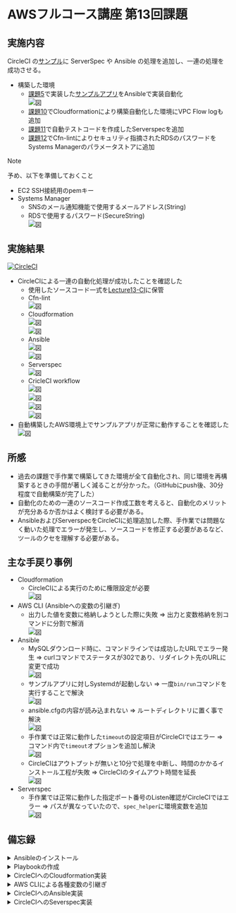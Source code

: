 # AWSフルコース講座 第13回課題

## 実施内容

CircleCI の[サンプル](https://github.com/MasatoshiMizumoto/raisetech_documents/tree/main/aws/samples/circleci)に ServerSpec や Ansible の処理を追加し、一連の処理を成功させる。  
- 構築した環境
  - [課題5](lecture05.md)で実装した[サンプルアプリ](https://github.com/yuta-ushijima/raisetech-live8-sample-app.git)をAnsibleで実装自動化  
    ![図](images_lec13/13-1-1_overview_lect13.jpg)  
  - [課題10](lecture10.md)でCloudformationにより構築自動化した環境にVPC Flow logも追加  
  - [課題11](lecture11.md)で自動テストコードを作成したServerspecを追加  
  - [課題12](lecture12.md)でCfn-lintによりセキュリティ指摘されたRDSのパスワードをSystems Managerのパラメータストアに追加  

> [!NOTE]  
> 予め、以下を準備しておくこと
> - EC2 SSH接続用のpemキー  
> - Systems Manager
>   - SNSのメール通知機能で使用するメールアドレス\(String\)  
>   - RDSで使用するパスワード\(SecureString\)  
      ![図](images_lec13/11-3-20_cfn_ssm_created.PNG)  

## 実施結果

[![CircleCI](https://dl.circleci.com/status-badge/img/gh/SUZUKI-Takayuki-0404/Lecture13-CI/tree/main.svg?style=svg)](https://dl.circleci.com/status-badge/redirect/gh/SUZUKI-Takayuki-0404/Lecture13-CI/tree/main)  

- CircleCIによる一連の自動化処理が成功したことを確認した  
  - 使用したソースコード一式を[Lecture13-CI](https://github.com/SUZUKI-Takayuki-0404/Lecture13-CI)に保管  
  - Cfn-lint  
    ![図](images_lec13/11-3-21_cfn_lint_success.PNG)  
  - Cloudformation  
    ![図](images_lec13/11-3-23_integration-test_cfn.PNG)  
    ![図](images_lec13/11-3-24_integration-test_cfn-ok.PNG)  
  - Ansible  
    ![図](images_lec13/11-5-33_integration-test_ans-start.PNG)  
    ![図](images_lec13/11-5-28_ans_execution_ok.PNG)  
  - Serverspec  
    ![図](images_lec13/11-6-26_spec_ok.PNG)  
  - CricleCI workflow  
    ![図](images_lec13/12-1-1_integration-test_start.PNG)  
    ![図](images_lec13/12-1-2_integration-test_cfn-start.PNG)  
    ![図](images_lec13/12-1-3_integration-test_vars.PNG)  
    ![図](images_lec13/12-1-4_all_complete.PNG)  
- 自動構築したAWS環境上でサンプルアプリが正常に動作することを確認した  
    ![図](images_lec13/11-5-32_app_ok.PNG)  

## 所感

- 過去の課題で手作業で構築してきた環境が全て自動化され、同じ環境を再構築するときの手間が著しく減ることが分かった。（GitHubにpush後、30分程度で自動構築が完了した）  
- 自動化のための一連のソースコード作成工数を考えると、自動化のメリットが充分あるか否かはよく検討する必要がある。
- AnsibleおよびServerspecをCircleCIに処理追加した際、手作業では問題なく動いた処理でエラーが発生し、ソースコードを修正する必要があるなど、ツールのクセを理解する必要がある。

## 主な手戻り事例
 
- Cloudformation
  - CircleCIによる実行のために権限設定が必要  
    ![図](images_lec13/11-3-22_IAM_permission_list.PNG)  
- AWS CLI \(Ansibleへの変数の引継ぎ\)  
  - 出力した値を変数に格納しようとした際に失敗 ⇒ 出力と変数格納を別コマンドに分割で解消  
    ![図](images_lec13/11-4-9_aws_rds_id_ok.PNG)  
- Ansible  
  - MySQLダウンロード時に、コマンドラインでは成功したURLでエラー発生 ⇒ curlコマンドでステータスが302であり、リダイレクト先のURLに変更で成功  
    ![図](images_lec13/2-1-1_mysql_download-url-err1.PNG)  
  - サンプルアプリに対しSystemdが起動しない ⇒ 一度`bin/run`コマンドを実行することで解決  
    ![図](images_lec13/7-4-2_systemd_start_after-bindev2.PNG)  
  - ansible.cfgの内容が読み込まれない ⇒ ルートディレクトリに置く事で解決  
    ![図](images_lec13/11-5-17_ansible_timeout_cfg-out-of_ansible-folder.PNG)  
  - 手作業では正常に動作した`timeout`の設定項目がCircleCIではエラー ⇒ コマンド内で`timeout`オプションを追加し解決  
    ![図](images_lec13/11-5-21_ans_install_timeout-update.PNG)  
  - CircleCIはアウトプットが無いと10分で処理を中断し、時間のかかるインストール工程が失敗 ⇒ CircleCIのタイムアウト時間を延長  
    ![図](images_lec13/11-5-33_integration-test_ans_fail_timeout.PNG)  
- Serverspec  
  - 手作業では正常に動作した指定ポート番号のListen確認がCircleCIではエラー ⇒ パスが異なっていたので、`spec_helper`に環境変数を追加  
    ![図](images_lec13/11-6-25_spec_set_path_ok.PNG)  

## 備忘録

<details>
<summary>Ansibleのインストール</summary>

- Ansibleのインストール (`Ubuntu 22.04 LTS`向け)
  - インストール準備とインストール
    ```
    sudo apt-get update
    ```
    ![図](images_lec13/0-1_sudo_apt-get_update.PNG)  
    ```
    sudo apt-get install software-properties-common
    ```
    ![図](images_lec13/0-2_sudo_apt-get_install_software-properties-common.PNG)  
    ```
    sudo apt-add-repository --yes --update ppa:ansible/ansible
    ```
    ![図](images_lec13/0-3_sudo_apt-add-repository_--yes_--update_ppa_ansible_ansible.PNG)  
    ```
    sudo apt-get install ansible
    ```
    ![図](images_lec13/0-4_sudo_apt-get_install_ansible.PNG)  
    ```
    ansible --version
    ```
    ![図](images_lec13/0-5_ansible_--version.PNG)  

- Ansibleによる環境構築準備  
  - 階層構造  
    ![図](images_lec13/2-0-2_ansible_folder_tree.PNG)  
  
  - Playbookの作成 `site.yml`  
    ![図](images_lec13/1-1_ansible_site_yml.PNG)  
  
  - Role
    - yum update (`sudo yum update`に相当)  
      ![図](images_lec13/1-2_ansible_roles_yum-update_tasks_main_yml.PNG)  
    - Rolesの階層は以下コマンドで作成可(ansible ディレクトリで実行)
      ```
      ansible-galaxy init roles/<Rile名>
      ```
      ![図](images_lec13/2-0-1_ansible-galaxy_init_roles_mysqlPNG.PNG)  
  
  - Inventoryの作成
    - ターゲットノード(EC2)のIPアドレスとユーザー名を定義⇒ドライランでエラー発生  
      ![図](images_lec13/1-3_ansible_inventories_host-err1.PNG)  
    - ポート番号を追加で定義⇒ドライランでエラー発生  
      ![図](images_lec13/1-3_ansible_inventories_host-err2.PNG)  
    - SSH接続用のpemキーのパスを追加⇒OK  
      ![図](images_lec13/1-3_ansible_inventories_host-ok.PNG)  
  
  - Ansible.cfgの作成
    - Inventoryファイルのパスを追加し、`ansible-playbook`コマンド時のオプション追記を省略  
      ![図](images_lec13/1-4_ansible_cfg_inventory_path.PNG)  
    - EC2初回SSH接続時のfingerprintダイアログを発生させないため、`host_key_checking=False`の設定を追加  
      ![図](images_lec13/1-3-1_ansible_inventories_host_key_check_false.PNG)  

</details>
<details>
<summary>Playbookの作成</summary>

- Playbookの作成(Role別)
  - MySQL
    - MySQLのRepositoryをEC2に追加する際、コマンドラインで使ったダウンロード元URLでエラー（コマンドライン入力時は成功）
    - EC2に直接追加せず、EC2の一時ファイル保管ディレクトリに一度ダウンロードを試行しても、403エラー出力（ブラウザにURL直接入力時は成功）
    - curlコマンドでURLを確認するとリダイレクトされている事が判明（ステータスコード302）  
      ![図](images_lec13/2-1-1_mysql_download-url-err1.PNG)
      ![図](images_lec13/2-1-1_mysql_download-url-err2.PNG)  
    - リダイレクト先のURLに変更で成功  
      ![図](images_lec13/2-1-1_mysql_download-url-ok.PNG)  
    - Mysql-community-serverパッケージは、実際にMySQLのRepositoryをダウンロードしないと実行できず、ドライランではエラーとなるため、`ignore_errors`設定を追加(動作確認後に削除)  
      ![図](images_lec13/2-2_mysql-community-server_ignore_errors.PNG)  
  
  - git  
    ![図](images_lec13/3-3_yum_git.PNG)  
  
  - anyenv  
    - 個別のroleフォルダの内容を一括作成  
      ![図](images_lec13/3-3-0_anyenv_ansible-galaxy_init_roles_anyenv.PNG)  
    - `shell`モジュールや`command`モジュールは以下設定を追加
      - 実行するとchangedが返されるので、`changed_when: no`を設定
      - 冪等性の理由から再実行されないよう条件を追加  
        ![図](images_lec13/3-3-1_anyenv_when_changed_no.PNG)  
      - ansibleの初回実行時は`anyenv -v`コマンドは失敗するが、以降は成功するので、失敗時のみ各処理を実行させる  
        ![図](images_lec13/3-3-1_anyenv_ansible-playbook_failed1.PNG)  
    - `anyenv install -init`コマンド実行時に`y/N`回答ダイアログが出るので、`yes`コマンドで対応  
      ![図](images_lec13/3-3-2_anyenv_install_init_yes_answer.PNG)  
      ![図](images_lec13/3-3-2_anyenv_install_init_yes.PNG)  
    - `anyenv install rbenv`コマンドはフルパス指定にしないとコマンドが認識されない  
      ![図](images_lec13/3-3-1_anyenv_fullpath.PNG)  
    - `rbenv install 3.2.3`コマンドは`install`コマンドが認識されない(PATH変数追加でもNG)ため、環境設定をロードするコマンドと合わせて実行
      - フルパス記述していない場合は`command not found`のメッセージ  
        ![図](images_lec13/3-3-2_anyenv_rb_nod_install_failled1.PNG)  
      - フルパス記述しても、`no such command 'install'`のメッセージ  
        ![図](images_lec13/3-3-2_anyenv_rb_nod_install_fullpath.PNG)  
        ![図](images_lec13/3-3-2_anyenv_rb_nod_install_failled2.PNG)  
      - `rbenv install`コマンドの前に環境設定を読み込ませるコマンドを追加することで成功  
        ![図](images_lec13/3-3-3_anyenv_rb_nod_install_ok.PNG)  

  - rails & bundler & yarn
    - Bundlerはデフォルト状態のバージョンが異なるので`gem update --system`コマンドで指定バージョンに変更  
      ![図](images_lec13/4-1-1_bundler_-v_default-version.PNG)  
    - Railsはインストール時にdocumentが無い旨のエラーが出るので、`--no-document`オプションを追加  
      ![図](images_lec13/4-2-1_rails_install_fail1.PNG)  
      ![図](images_lec13/4-2-1_rails_install_ok_with_--no-document.PNG)  
    - Yarnはインストール後、`nodenv rehash`コマンド実行により`yarn`コマンドが使えるようになるので、これをPATH変数に追加  
      ![図](images_lec13/4-3-1_yarn_command_fail.PNG)  
      ![図](images_lec13/4-3-1_yarn_ls_yarn_exists.PNG)  
      ![図](images_lec13/4-3-1_yarn_add_PATH.PNG)  

  - ImageMagick
    - epelのインストール時に'y/N'ダイアログが出るので、'yes'コマンドで対応  
      ![図](images_lec13/5-1-1_ImageMagick_install-epel_yn-diarog.PNG)  
    - 'epel-release'等のパッケージインストールはrootユーザー必須  
      ![図](images_lec13/5-1-1_ImageMagick_install-epel-release-and-others_failed_not-root.PNG)  
    - 'remi-release-7'および'ImageMagick7'のインストール時は`sudo`コマンド必須  
      ![図](images_lec13/5-1-1_ImageMagick_install-remi_failed_sudo-not-found.PNG)  

  - raisetech-live8-sample-app
    - 課題5で作成したサンプルアプリを作動させたEC2インスタンスのファイルをテンプレート（拡張子j2）に使用  
      - EC2インスタンスからローカルにコピー
        ```
        scp -i (使用するpemキー、パス含む) ec2-user@XXX.XXX.XXX.XXX:/home/ec2-user/(コピー元ファイル)  /home/AAAA/(転送先ディレクトリ)
        ```
        ![図](images_lec13/6-1-1_scp_template.PNG)  
        ![図](images_lec13/6-1-2_scp_config_template2.PNG)
        ![図](images_lec13/6-1-3_extension_j2.PNG)
          
    - `/config/database.yml`は変更箇所/内容が多いのでテンプレートとして使用  
      - templateモジュール使用時に`remote_src`オプションを追加するよう書かれたエラーが表示されたので追加  
      ![図](images_lec13/6-2-1_template_failed-remote_src.PNG)  
      ![図](images_lec13/6-2-2_template_ok.PNG)  
    - `bin/setup`コマンドの実行が途中で止まってしまう
      - `timeout`設定をしておかないとansibleの実行が自動で止まらない  
        ![図](images_lec13/6-3-1_sampleapp_binsetup_failed-timeout.PNG)  
      - 途中で進まなくなったインスタンスを手動でコマンド実行すると、特定のgemパッケージのインストールが終わっていない
        ![図](images_lec13/6-3-2_sampleapp_binsetup_error-unfinished_gems1.PNG)  
        ![図](images_lec13/6-3-3_sampleapp_binsetup_error-unfinished_gems2.PNG)  
        ![図](images_lec13/6-3-4_sampleapp_binsetup_error-unfinished_gems3.PNG)  
      - コマンド実行時に追加インストールされているgemパッケージ  
        ![図](images_lec13/6-3-5_sampleapp_unfinished_gems.PNG)  
      - 途中でインストールが止まってしまうgemパッケージを個別インストールしたうえで`bin/setup`コマンドを実行することで解決  
        ![図](images_lec13/6-3-6_sampleapp_binsetup_ok.PNG)  
    - `yarn`のインストールコマンドも実行したが、試しに手作業で`bin/dev`実行するとエラー  
      ![図](images_lec13/6-4-1_sampleapp_bindev_failed-yarn.PNG)
      - `raisetech-live8-sample-app`ディレクトリ上で`yarn`のインストールコマンド実行  
        ![図](images_lec13/6-4-2_sampleapp_bindev_yarn_ok.PNG)
    - 以上までのインストールが完了したアプリで`bin/dev`コマンドを実行すると、正常に作動
      ![図](images_lec13/6-5-1_bindev_ok.PNG)

  - systemd
    - `puma.service.sample`を`/etc/systemd/system/puma.service`としてコピー  
    - systemdがインスタンス起動時に自動起動されるよう設定(今時点では起動不要なのでstoppedに設定)  
      ![図](images_lec13/7-1-1_systemd_setup.PNG)  
    - 起動エラー処置  
      - 上記だけだとSystemd起動エラー発生  
        ![図](images_lec13/7-2-1_systemd_start-failed1.PNG)  
        ![図](images_lec13/7-2-2_systemd_start-failed2.PNG)  
        ![図](images_lec13/7-2-3_systemd-start-failed_journalctrl_-xe.PNG)  
      - ChatGPTによる検討もしたが結局手詰まり  
        ![図](images_lec13/7-3-1_systemd_start_chatGPT1.PNG)  
        ![図](images_lec13/7-3-2_systemd_start_chatGPT2.PNG)  
        ![図](images_lec13/7-3-3_systemd-start-failed_journalctrl_-xe_puma.PNG)  
      - `bin/dev`コマンドを一度実行するとエラー発生しなくなることが判明  
        ![図](images_lec13/7-4-1_systemd-start_after-bindev.PNG)  
        ![図](images_lec13/7-4-2_systemd_start_after-bindev2.PNG)  
      - `bin/dev`コマンド内で呼び出しているgemパッケージをインストールしても変化なし  
        ![図](images_lec13/7-4-3_systemd_inside-bindev.PNG)  
      - 試行錯誤の結果、`bin/dev`コマンドを一度実行するとエラーは解消するが、正常処理の範囲内では実行を止められないので、タイムアウトさせて終了させるが、サンプルアプリケーションが起動したままになってしまうので、インスタンスを再起動  
        ![図](images_lec13/7-4-4_systemd_bindev-with-timeout.PNG)  
        ![図](images_lec13/7-4-5_systemd_reboot-instance.PNG)  

  - Nginx
    - `/etc/nginx/conf.d/app.conf`はファイル自体無いので課題5で作成したものをテンプレートして使用  
      ![図](images_lec13/8-1-1_scp_nginx_app-conf_template.PNG)  
    - テンプレートファイルから`app.conf`作成にはroot権限を要求されるので追加  
      ![図](images_lec13/8-2-1_nginx_appconf_failed-not-writable.PNG)  
      ![図](images_lec13/8-2-2_nginx_appconf_ok.PNG)  
    - `nginx.conf`の実行ユーザーを`replace`モジュールで変更  
    - Nginxがインスタンス起動時に自動起動されるよう設定(今時点では起動不要なのでstoppedに設定)  
      ![図](images_lec13/8-3-1_nginx_setup.PNG)  

  - S3 storage  
    - `/config/environments/development.rb`の一部内容を書き換え  
      ![図](images_lec13/9-1-1_scp_development-rb_template.PNG)  
      - 以下はロードバランサ経由でアクセスした際のエラー防止策であり画像保存先をS3に変更する目的ではないが、併せて設定しておく  
        ![図](images_lec13/9-1-2_storage-replace-devlopment.PNG)  
    - `config/storage/yml`の一部内容を書き換え  
      ![図](images_lec13/9-2-1_scp_config_strage_template.PNG)  
      - ansible.builtin.replaceモジュールで文字列置換に予期せぬエラー発生  
        ![図](images_lec13/9-2-2_storage_replace_failed.PNG)  
      - 変換対象の文字列から`['を除外すると成功  
        ![図](images_lec13/9-2-3_storage_replace_failed2.PNG)  
        ![図](images_lec13/9-2-4_storage_replace_ok.PNG)  

  - 全体テスト  
    - `yum`の最新化で当初は出なかったエラーが発生  
      ![図](images_lec13/10-1-1_overall_test_yum_error.PNG)  
      - chatGPTにソースコードとエラーコードを分析させて対策追加  
        ![図](images_lec13/10-1-2_overall_test_yum_error_countermeasure.PNG)  
        ![図](images_lec13/10-1-3_overall_test_yum_error_countermeasure2.PNG)  

</details>
<details>
<summary>CircleCIへのCloudformation実装</summary>

- CircleCIへのCloudformation実装
  - CircleCI
    - CircleCIの適用先となるGitHubリポジトリを新規作成  
      ![図](images_lec13/11-1-1_create_new_repo.PNG)  
    - ローカルにクローンし、`.gitignore`作成およびテンプレートファイル保管してmainブランチにpush  
      ![図](images_lec13/11-1-2_create_new_repo.PNG)  
      ![図](images_lec13/11-1-3_create_files.PNG)  
      ![図](images_lec13/11-1-4_merge_1st_branch.PNG)  
      ![図](images_lec13/11-1-5_create_files2.PNG)  
    - CircleCI上で新規ブランチに`say-hello-workflow`を作成し、リネーム後にローカルへ`git fetch`  
      ![図](images_lec13/11-2-1_select_new_project.PNG)  
      ![図](images_lec13/11-2-2_starter_pipeline_new_branch.PNG)  
      ![図](images_lec13/11-2-3_starter_pipeline_new_branch2.PNG)  
      ![図](images_lec13/11-2-4_rename_branch.PNG)  
      ![図](images_lec13/11-2-5_rename_branch2.PNG)  
  - Cloudformation  
    - CloudformationおよびAWS CLIのorbsを`config.yml`に追加  
      ![図](images_lec13/11-3-1_orbs_add_aws-cloudformation_aws-cli.PNG)  
    - 権限不足でエラーが出るので専用のIAMユーザーを作成し権限を追加＆CircleCIの環境変数にアクセスキーとリージョン情報を登録  
      ![図](images_lec13/11-3-2_cfn_vpc_failed.PNG)  
      ![図](images_lec13/11-3-3_cfn_IAM_CircleCI2.PNG)  
      ![図](images_lec13/11-3-4_cfn_IAM_CircleCI4.PNG)  
      ![図](images_lec13/11-3-5_cfn_vpc_failed3_cfn_access-denied-IAM.PNG)  
      ![図](images_lec13/11-3-6_cfn_IAM_REGION.PNG)  
      ![図](images_lec13/11-3-7_cfn_IAM_key.PNG)  
      ![図](images_lec13/11-3-8_cfn_IAM_key_PASS.PNG)  
      ![図](images_lec13/11-3-9_cfn_IAM_key_ID.PNG)  
      ![図](images_lec13/11-3-10_cfn_ENV-VALs.PNG)  
    - CircleCI未承認のorbsを使うには設定変更が必要  
      ![図](images_lec13/11-3-11_cfn_vpc_failed2_uncertified_orbs.PNG)  
      ![図](images_lec13/11-3-12_cfn_vpc_failed2_uncertified_orbs2.PNG)  
      ![図](images_lec13/11-3-13_cfn_vpc_failed2_uncertified_orbs3.PNG)  
    - CloudFormationのへのアクセス権限も必要  
      ![図](images_lec13/11-3-14_cfn_vpc_failed3_cfn_access-denied.PNG)  
      ![図](images_lec13/11-3-15_cfn_vpc_failed3_cfn_access-added.PNG)  
      ![図](images_lec13/11-3-16_cfn_vpc_ok_cfn_access-added.PNG)  
    - IAMの権限設定\(最終的な状態\)  
      ![図](images_lec13/11-3-22_IAM_permission_list.PNG)  
    - IAMの設定変更\(今回はロールの作成\)を行っているテンプレートファイルには追加の設定項目`CAPABILITY_NAMED_IAM`が必要  
      ![図](images_lec13/11-3-17_cfn_error_CAPABILITY_NAMED_IAM.PNG)  
      ![図](images_lec13/11-3-18_cfn_error_CAPABILITY_NAMED_IAM2.PNG)  
    - 参考：CircleCIのエラーメッセージの詳細説明機能もエラー確認に有益  
      ![図](images_lec13/11-3-19_cfn_error_intelligent_summarize_failure_on.PNG)  
    - Systems Managerにテンプレートファイルへのハードコーディングを避けたい情報を登録  
      - Amazon SNS向けメールアドレス
      - RDS向けパスワード(SecureString対応)
        - 補足：今回はパスワードローテーションを使用しない、使用料無料の理由から、Secrets ManagerではなくSystems Managerを使用  
          ![図](images_lec13/11-3-20_cfn_ssm_created.PNG)  
    - AWS SNSのサブスクリプションの登録確認メール受信 ⇒ Confirmすれば設定完了  
      ![図](images_lec13/11-3-23_integration-test_cfn_sns.PNG)  
    - [第12回課題](lecture12.md)で使用したcfn-lintによるセキュリティチェックもパスしていることを確認  
      ![図](images_lec13/11-3-21_cfn_lint_success.PNG)  
    - 一連のスタック作成が完了  
      ![図](images_lec13/11-3-24_integration-test_cfn_complete.PNG)  

</details>
<details>
<summary>AWS CLIによる各種変数の引継ぎ</summary>

- AWS CLIによるCloudFormationで構築したリソースからAnsibleへの各種変数の引継ぎ  
  - AWS CLI
    - ローカルからAWS各リソースにアクセスできるようアクセス権を設定  
      ```
      aws configure
      ```
      ![図](images_lec13/11-4-1_CLI_setup.PNG)
  - 変数取得
    - ローカルからCLIを使い、Cloudformationで構築したリソースから以下情報を取得するため、必要なコマンドを検討
      - EC2 Public IP Address
      - RDS Master User Name
      - RDS Master Usr Password
      - RDS Endpoint
      - ALB DNS Name
      - S3 Bucket Name
  - EC2
    - Public IPはスタック名から直接取得できないので、インスタンスIDを取得し、これを引数にして取得  
      ![図](images_lec13/11-4-2_aws_instanceid_publicip.PNG)  
      ![図](images_lec13/11-4-3_cli_ec2_describe-instances_filter_name_query_PublicIP.PNG)  
  - RDS
    - Endpoint・Userはスタック名から直接取得できないので、DBインスタンスIDを取得し、これを引数にして取得  
      ![図](images_lec13/11-4-4_cli_rds_describe-instance_query_user.PNG)  
      ![図](images_lec13/11-4-5_cli_rds_describe-instance_query_address.PNG)  
      ![図](images_lec13/11-4-6_aws_rds_resourceid_endpoint.PNG)  
    - CircleCI実行時はインスタンスIDが変数に格納されないエラーが発生。AWS CLIを手動実行時は発生しない  
      ![図](images_lec13/11-4-7_aws_rds_id_error2.PNG)  
    - 変数代入時にエラーが発生しており、出力と代入とで行を分けることで回避  
      ![図](images_lec13/11-4-8_aws_rds_id_error2-output-check1.PNG)  
      ![図](images_lec13/11-4-9_aws_rds_id_ok.PNG)  
  - ALB
    - DNS Nameはスタック名から直接取得できないので、DNS ARNを取得し、これを引数にして取得を取得  
      ![図](images_lec13/11-4-10_cli_enbv2_describe-lbs_query_LBName.PNG)  
      ![図](images_lec13/11-4-11_aws_alb_arn_dns.PNG)  
  - Systems Manager
    - RDSのPassを取得  
      ![図](images_lec13/11-4-12_cli_ssm_get-parameter_pass.PNG)  
  - S3
    - BucketNameを取得  
      ![図](images_lec13/11-4-13_cli_cloudforomation_describe-stacks-resource_s3_query.PNG)  
  - 各変数をシェルスクリプトへ出力  
    ```
    echo expourt 変数名=$(変数取得コマンド) >> シェルスクリプトファイル名
    ```

</details>
<details>
<summary>CircleCIへのAnsible実装</summary>

- CircleCIへのAnsible実装
  - Ansible
    - orbs追加  
      ![図](images_lec13/11-5-1_ans_orbs.PNG)  
    - ローカルで作成し動作確認済みのansible各種ファイルをコピー  
      ![図](images_lec13/11-5-2_ans_cp_ansible_directory.PNG)  
  - 変数引継ぎ
    - ジョブ内の別ステップ間で、`persist_to_workspace`で保存した変数を`attach_workspace`で引継ぎ  
      ![図](images_lec13/11-5-3_ans_perrsist-to_attach_on_ci.PNG)  
    - `env_vars.sh`に保管した変数を`ansible/inventories/host.yml`および`ansible/site.yml`に置換コマンドで反映  
      ![図](images_lec13/11-5-4_sns_env-vars_input-ok.PNG)  
  - Fingerprintの登録  
    ![図](images_lec13/11-5-6_ans_ssh_key_created.PNG)  
    ![図](images_lec13/11-5-7_ans_ssh_key_fingerprin_created.PNG)  
    - フィンガープリントを直接貼らずに環境変数にしてみたが、CircleCIのansibleフィンガープリントを読み取らないため直接入力に変更  
      ![図](images_lec13/11-5-8_ans_fingerprint_env_failed.PNG)  
      ![図](images_lec13/11-5-9_ans_fingerprint_env_failed2.PNG)  
  - インベントリーファイルの読み込みエラー
    - インベントリーファイルの指示なし  
      ![図](images_lec13/11-5-10_ans_inventory_failed_without_playbook-options.PNG)  
    - オプション設定を`inventory-parameters`で指定したがインベントリーファイルを読み取れないエラー  
      ![図](images_lec13/11-5-11_ans_inventory_failed_with_inventory-parameters.PNG)  
    - `playbook-options`でIPアドレスを引数にしたところ、結果PASSだがインベントリーファイル読み取れず  
      ![図](images_lec13/11-5-11_ans_inventory_failed_with_playbook-options.PNG)  
  - インスタンス接続エラー  
    - `playbook-options`でインベントリーファイルを引数にしたところ接続エラー  
      ![図](images_lec13/11-5-12_failed5_connection-sg.PNG)  
    - SSH接続についてセキュリティグループのインバウンドグループ設定を見直し  
      ![図](images_lec13/11-5-13_inventory_input-failed6_MyIP-delete.PNG)  
  - インスタンス接続のタイムアウトエラー
    - 確認メッセージが出てしまいタイムアウト  
      ![図](images_lec13/11-5-14_inventory_input-failed7_timeout.PNG)  
    - `ansible.cfg`が読み込まれていない  
      ![図](images_lec13/11-5-15_inventory_input-failed7_timeout_add_cfg2.PNG)  
    - `ansible.cfg`をルートディレクトリに動かしたところ読み取られるようになった  
      ![図](images_lec13/11-5-16_ansible_timeout_cfg-in-ansible-folder.PNG)  
      ![図](images_lec13/11-5-17_ansible_timeout_cfg-out-of_ansible-folder.PNG)  
      ![図](images_lec13/11-5-18_inventory_ok.PNG)  
  - Ansible実行時エラー（ローカル実行時は発生しなかった）  
    - 意図しない整数値コマンドでエラー⇒`timeout`の設定が怪しい  
      ![図](images_lec13/11-5-19_ans_install_failed_anyenv_unexpected_int.PNG)  
      ![図](images_lec13/11-5-20_ans_install_failed_anyenv_unexpected_int.PNG)  
    - `timeout`設定をコロンで囲むと、'ansible.builtin.shell'モジュールとコンフリクトしていると指摘  
      ![図](images_lec13/11-5-21_ans_install_failed_anyenv_conflict.PNG)  
    - `timeout`設定をコマンド内に変更  
      ![図](images_lec13/11-5-21_ans_install_timeout-update.PNG)  
  - Ansible内の変数代入エラー
    - `ansible/site.yml`で定義した変数が代入できていない  
      ![図](images_lec13/11-5-22_ans_valiable_import_failed.PNG)  
      ![図](images_lec13/11-5-29_ans_valiables_import_failed2.PNG)  
    - `ansible/site.yml`にCloudformationから変数引継ぎ後を再確認⇒Ansible内の変数の一部を誤って置換していた  
      ![図](images_lec13/11-5-24_ans_valiable_import_failed_unexpected_replacement.PNG)  
    - Cloudformationからの引継ぐ変数の名称を変更  
      ![図](images_lec13/11-5-25_ans_valiable_replace_variables_update.PNG)  
      ![図](images_lec13/11-5-26_ans_valiable_import_update_vars.PNG)  
  - CircleCIのタイムアウトエラー
    - アウトプットが無いと10分で処理を中断し、時間のかかるRubyインストール失敗  
      ![図](images_lec13/11-5-33_integration-test_ans_fail_timeout.PNG)  
    - `Ansible-playbook`実行がコマンド記述になるが、タイムアウト時間を30分に延長  
      ![図](images_lec13/11-5-34_integration-test_ans_extend_timeout.PNG)  
  - Ansible実行完了  
    ![図](images_lec13/11-5-27_ansexecuting.PNG)  
    ![図](images_lec13/11-5-28_ans_execution_ok.PNG)  
  - サンプルアプリ動作確認エラー  
    - ALBのDNS名でアクセスしようとすると502エラー発生⇒サーバー確認するとNginxが作動していない  
      ![図](images_lec13/11-5-29_app_502_err.PNG)  
    - サーバー名の長さは64以下にするか、上限値を増やす必要あり  
      ![図](images_lec13/11-5-30_app_502_err2.PNG)  
    - `/etc/nginx/nginx.conf`に設定項目を追加  
      ![図](images_lec13/11-5-31_app_502_nginx_hash_size_128.PNG)  
    - サンプルアプリの正常動作を確認  
      ![図](images_lec13/11-5-32_app_ok.PNG)  

</details>
<details>
<summary>CircleCIへのSeverspec実装</summary>

- CircleCIへのSeverspec実装
  - Serverspecの準備
    - orbs追加  
      ![図](images_lec13/11-6-1_spec_ruby_install_circleci.PNG)  
    - ローカルで必要なファイルの作成のためRubyをインストール  
      ![図](images_lec13/11-6-2_spec_ruby_install_local.PNG)  
    - Serverspecのインストールと初期設定  
      ![図](images_lec13/11-6-3_spec_install_local.PNG)  
      ![図](images_lec13/11-6-5_spec_directories.PNG)  
      ![図](images_lec13/11-6-7_spec_bundler_install_local.PNG)  
    - [課題11](lecture11.md)で作成したテストコードをローカルにコピー  
      ![図](images_lec13/11-6-8_spec_scp_testcode_from_kadai11.PNG)  
  - Bundlerコマンド実行エラー  
    - 必要なGemを`Gemfile`に追加して`push`すると、`Bundle install`コマンドを要求される。CircleCI実行時のコマンド実行もエラーが出るので、ローカルで実行が必要  
      ![図](images_lec13/11-6-9_spec_add_gems.PNG)  
      ![図](images_lec13/11-6-10_spec_exec_failed_need-bundle-install.PNG)  
    - ローカルで実行しようとしてもエラー  
      ![図](images_lec13/11-6-11_spec_failed_sudo-bundle-install.PNG)  
    - Gemを個別にインストールしようとしてもエラーが出るが、`ruby-dev`または`rebu-devel`を要求される  
      ![図](images_lec13/11-6-12_spec_exec_failed_need-bundle-install_need_ruby-dev_or_ruby-devel.PNG)  
      ![図](images_lec13/11-6-13_spec_install_ruby-devl.PNG)  
    - 個別にGemをインストールすると今度は成功  
      ![図](images_lec13/11-6-14_spec_install_bcrypt_ed25519_pbkdf.PNG)  
    - `Bundle install`コマンドも成功  
      ![図](images_lec13/11-6-15_spec_sudo-bundle-install.PNG)  
    - `.gitignore`に`vendor`および``ディレクトリを追加  
      ![図](images_lec13/11-6-16_spec_add_ignore_vendor_bundle.PNG)  
    - 改めて`push`すると今度は`rake`を要求されるので追加  
      ![図](images_lec13/11-6-17_spec_failed_need-rake.PNG)  
      ![図](images_lec13/11-6-18_spec_bundler_add_rake.PNG)  
  - Hostへの接続エラー
    - `host`に接続できていない  
      ![図](images_lec13/11-6-19_spec_failed_socketerror.PNG)  
    - `spec_helper.rb`の`host`にhost情報が入力される  
      ![図](images_lec13/11-6-20_spec_TARGET_HOST_dir.PNG)  
    - `spec_helper.rb`の`host`にPublic IPを直接代入するもエラー  
      ![図](images_lec13/11-6-21_spec_replace_TARGET_HOST.PNG)  
      ![図](images_lec13/11-6-22_spec_failed_EADDRNOTAVAIL.PNG)  
    - `.ssh/config`ファイルを作成しhost情報を直接記入するとエラー内容が変化  
      ![図](images_lec13/11-6-23_spec_add_ssh_config.PNG)  
    - 80番及び22番ポートがListenしていないエラーが出ているが、実際は正常に動作している ⇒ `ss`コマンド実行時の環境変数が未設定  
      ![図](images_lec13/11-6-24_spec_check_path_in_serverspec.PNG)  
    - ssコマンドが機能していなかったので、spec_helper.rb`に環境変数の設定追加し解消  
      ![図](images_lec13/11-6-25_spec_set_path_ok.PNG)  
      ![図](images_lec13/11-6-26_spec_ok.PNG)  

</details>
